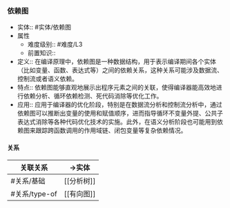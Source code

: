 ###  依赖图 
- 实体:: #实体/依赖图 
- 属性
	- 难度级别:: #难度/L3 
	- 前置知识::
- 定义:: 在编译原理中，依赖图是一种数据结构，用于表示编译期间各个实体（比如变量、函数、表达式等）之间的依赖关系，这种关系可能涉及数据流、控制流或者语义依赖。
- 特点::  依赖图能够直观地展示出程序元素之间的关联，使得编译器能高效地进行依赖分析、循环依赖检测、死代码消除等优化工作。
- 应用:: 应用于编译器的优化阶段，特别是在数据流分析和控制流分析中，通过依赖图可以推断出变量的使用和赋值顺序，进而指导循环不变量外提、公共子表达式消除等各种代码优化技术的实施。此外，在语义分析阶段也可能用到依赖图来跟踪跨函数调用的作用域链、闭包变量等复杂依赖情况。
#### 关系
| 关联关系 | ->实体 |
| ---- | ---- |
| #关系/基础  | [[分析树]] |
| #关系/type-of  | [[有向图]] |